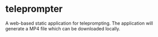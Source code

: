 # teleprompter
A web-based static application for teleprompting. The application will generate a MP4 file which can be downloaded locally.
